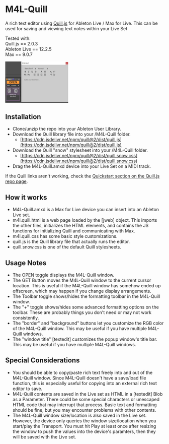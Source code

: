 # M4L-Quill
A rich text editor using [Quill.js](https://github.com/slab/quill) for Ableton Live / Max for Live. This can be used for saving and viewing text notes within your Live Set

Tested with:\
Quill.js == 2.0.3\
Ableton Live == 12.2.5\
Max == 9.0.7

<img src="./M4L-Quill_screenshot.jpg" width="200px" alt="M4L-Quill Screenshot"></img>

## Installation
  * Clone/unzip the repo into your Ableton User Library.
  * Download the Quill library file into your /M4L-Quill folder.
    - [https://cdn.jsdelivr.net/npm/quill@2/dist/quill.js](https://cdn.jsdelivr.net/npm/quill@2/dist/quill.js)
  * Download the Quill "snow" stylesheet into your /M4L-Quill folder.
    - [https://cdn.jsdelivr.net/npm/quill@2/dist/quill.snow.css](https://cdn.jsdelivr.net/npm/quill@2/dist/quill.snow.css)
  * Drag the M4L-Quill.amxd device into your Live Set on a MIDI track.

If the Quill links aren't working, check the [Quickstart section on the Quill.js repo page](https://github.com/slab/quill?tab=readme-ov-file#quickstart).

## How it works
 * M4L-Quill.amxd is a Max for Live device you can insert into an Ableton Live set.
 * m4l.quill.html is a web page loaded by the [jweb] object. This imports the other files, initializes the HTML elements, and contains the JS functions for initializing Quill and communicating with Max.
 * m4l.quill.css has some basic style customizations.
 * quill.js is the Quill library file that actually runs the editor.
 * quill.snow.css is one of the default Quill stylesheets.

## Usage Notes
 * The OPEN toggle displays the M4L-Quill window.
 * The GET Button moves the M4L-Quill window to the current cursor location. This is useful if the M4L-Quill window has somehow ended up offscreen, which may happen if you change display arrangements.
 * The Toolbar toggle shows/hides the formatting toolbar in the M4L-Quill window.
 * The "+" toggle shows/hides some advanced formatting options on the toolbar. These are probably things you don't need or may not work consistently.
 * The "border" and "background" buttons let you customize the RGB color of the M4L-Quill window. This may be useful if you have multiple M4L-Quill windows.
 * The "window title" [textedit] customizes the popup window's title bar. This may be useful if you have multiple M4L-Quill windows.

## Special Considerations
 * You should be able to copy/paste rich text freely into and out of the M4L-Quill window. Since M4L-Quill doesn't have a save/load file function, this is especially useful for copying into an external rich text editor to save.
 * M4L-Quill contents are saved in the Live set as HTML in a [textedit] Blob as a Parameter. There could be some special characters or unescaped HTML code that may interrupt that process. Basic text and formatting should be fine, but you may encounter problems with other contents.
 * The M4L-Quill window size/location is also saved in the Live set. However, the device only queries the window size/location when you start/play the Transport. You must hit Play at least once after resizing the window to push the values into the device's paramters, then they will be saved with the Live set.
